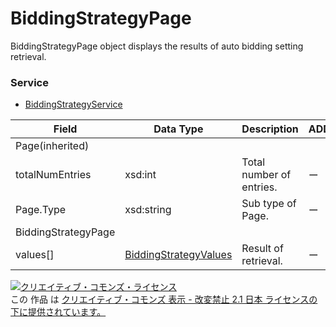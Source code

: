 # BiddingStrategyPage
BiddingStrategyPage object displays the results of auto bidding setting retrieval.
### Service
+ [BiddingStrategyService](../services/BiddingStrategyService.md)

| Field | Data Type | Description | ADD | SET | REMOVE | 
|---|---|---|---|---|---|
| Page(inherited)||||||
| totalNumEntries| xsd:int| Total number of entries.| ー| ー| ー |
| Page.Type| xsd:string| Sub type of Page.| ー| ー| ー |
| BiddingStrategyPage||||||
| values[]| <a href="../data/BiddingStrategyValues.md">BiddingStrategyValues</a>| Result of retrieval.| ー| ー| ー |
<a rel="license" href="http://creativecommons.org/licenses/by-nd/2.1/jp/"><img alt="クリエイティブ・コモンズ・ライセンス" style="border-width:0" src="https://i.creativecommons.org/l/by-nd/2.1/jp/88x31.png" /></a><br />この 作品 は <a rel="license" href="http://creativecommons.org/licenses/by-nd/2.1/jp/">クリエイティブ・コモンズ 表示 - 改変禁止 2.1 日本 ライセンスの下に提供されています。</a>
